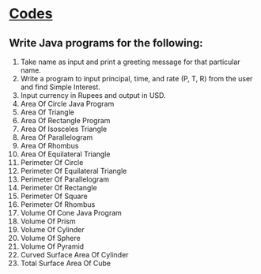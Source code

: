 # [Codes](./Codes)

## Write Java programs for the following:

1. Take name as input and print a greeting message for that particular name.
2. Write a program to input principal, time, and rate (P, T, R) from the user and
find Simple Interest.
3. Input currency in Rupees and output in USD.
4. Area Of Circle Java Program
5. Area Of Triangle
6. Area Of Rectangle Program 
7. Area Of Isosceles Triangle 
8. Area Of Parallelogram
9. Area Of Rhombus
10. Area Of Equilateral Triangle
11. Perimeter Of Circle
12. Perimeter Of Equilateral Triangle
13. Perimeter Of Parallelogram
14. Perimeter Of Rectangle
15. Perimeter Of Square
16. Perimeter Of Rhombus
17. Volume Of Cone Java Program
18. Volume Of Prism
19. Volume Of Cylinder
20. Volume Of Sphere
21. Volume Of Pyramid
22. Curved Surface Area Of Cylinder
23. Total Surface Area Of Cube
